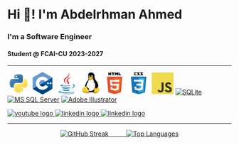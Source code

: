 <h1>Hi 👋! I'm Abdelrhman Ahmed</h1>


<h3>I'm a Software Engineer</h3>
<h4>Student @ FCAI-CU 2023-2027</h4>

---

<p>
  <a href="#"><img src="https://raw.githubusercontent.com/devicons/devicon/master/icons/python/python-original.svg" alt="Python" width="50" height="50" /></a>
  <a href="#"><img src="https://raw.githubusercontent.com/devicons/devicon/master/icons/cplusplus/cplusplus-original.svg" alt="C++" width="50" height="50"/></a>
  <a href="#"><img src="https://raw.githubusercontent.com/devicons/devicon/master/icons/java/java-original.svg" alt="Java" width="50" height="50"/></a>
  <a href="#"><img src="https://raw.githubusercontent.com/devicons/devicon/master/icons/linux/linux-original.svg" alt="Linux" width="50" height="50"/></a>
  <a href="#"><img src="https://raw.githubusercontent.com/devicons/devicon/master/icons/html5/html5-original-wordmark.svg" alt="HTML5" width="50" height="50"/></a>
  <a href="#"><img src="https://raw.githubusercontent.com/devicons/devicon/master/icons/css3/css3-original-wordmark.svg" alt="CSS3" width="50" height="50"/></a>
  <a href="#"><img src="https://raw.githubusercontent.com/devicons/devicon/master/icons/javascript/javascript-original.svg" alt="JavaScript" width="50" height="50"/></a>
  <a href="#"><img src="https://www.vectorlogo.zone/logos/sqlite/sqlite-icon.svg" alt="SQLite" width="50" height="50"/></a>
  <a href="#"><img src="https://www.svgrepo.com/show/303229/microsoft-sql-server-logo.svg" alt="MS SQL Server" width="50" height="50"/></a>
  <a href="#"><img src="https://www.vectorlogo.zone/logos/adobe_illustrator/adobe_illustrator-icon.svg" alt="Adobe Illustrator" width="50" height="50"/></a>
  
</p>
<div align="left">
  <a href="https://www.youtube.com/@Abdelrhman.Ahmed1">
  <img src="https://img.shields.io/static/v1?message=Youtube&logo=youtube&label=&color=FF0000&logoColor=white&labelColor=&style=for-the-badge" height="35" alt="youtube logo"/> 
  </a>
  <a href="https://www.linkedin.com/in/abdelrhman-ahmed-82609b296">
  <img src="https://img.shields.io/static/v1?message=LinkedIn&logo=linkedin&label=&color=0077B5&logoColor=white&labelColor=&style=for-the-badge" height="35" alt="linkedin logo"  />
  <a href="mailto:abdelrhmanahmedd2023@gmail.com" target="_blank">
  <img src="https://img.shields.io/static/v1?message=Gmail&logo=Gmail&label=&color=FA2340&logoColor=white&labelColor=&style=for-the-badge" height="35" alt="linkedin logo"  />
  
</div>


---

<div align="center">
  <img src="https://github-readme-streak-stats.herokuapp.com/?user=abdelrhman-ahmed1&&theme=github-dark-blue" alt="GitHub Streak" height="180px"/>
  &nbsp;&nbsp;&nbsp;&nbsp;&nbsp;&nbsp;&nbsp;&nbsp;
  <img src="https://github-readme-stats.vercel.app/api/top-langs?username=abdelrhman-ahmed1&show_icons=true&locale=en&layout=compact&theme=radical&background=#0366d6" alt="Top Languages" height="180px" />
</div>






